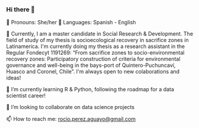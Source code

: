 ### Hi there 👋

<!--
**rociotatiana/rociotatiana** is a ✨ _special_ ✨ repository because its `README.md` (this file) appears on your GitHub profile.

-->

🌻 Pronouns: She/her 💬 Languages: Spanish - English

🔭 Currently, I am a master candidate in Social Research & Development. The field of study of my thesis is socioecological recovery in sacrifice zones in Latinamerica. I'm currently doing my thesis as a research assistant in the Regular Fondecyt 1191269: “From sacrifice zones to socio-environmental recovery zones: Participatory construction of criteria for environmental governance and well-being in the bays-port of Quintero-Puchuncaví, Huasco and Coronel, Chile”. I'm always open to new colaborations and ideas!

🌱 I’m currently learning R & Python, following the roadmap for a data scientist career!

👯 I’m looking to collaborate on data science projects

📫 How to reach me: rocio.perez.aguayo@gmail.com
